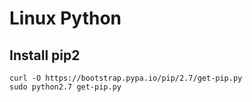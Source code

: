 # Linux Python

## Install pip2
```
curl -O https://bootstrap.pypa.io/pip/2.7/get-pip.py
sudo python2.7 get-pip.py
```
